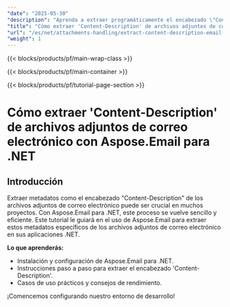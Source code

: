 ```yaml
---
"date": "2025-05-30"
"description": "Aprenda a extraer programáticamente el encabezado \"Content-Description\" de los archivos adjuntos de correo electrónico con Aspose.Email para .NET. Esta guía abarca la instalación, la configuración y las aplicaciones prácticas."
"title": "Cómo extraer 'Content-Description' de archivos adjuntos de correo electrónico con Aspose.Email para .NET"
"url": "/es/net/attachments-handling/extract-content-description-email-attachments-aspose-dotnet/"
"weight": 1
---
```


{{< blocks/products/pf/main-wrap-class >}}

{{< blocks/products/pf/main-container >}}

{{< blocks/products/pf/tutorial-page-section >}}
# Cómo extraer 'Content-Description' de archivos adjuntos de correo electrónico con Aspose.Email para .NET

## Introducción

Extraer metadatos como el encabezado "Content-Description" de los archivos adjuntos de correo electrónico puede ser crucial en muchos proyectos. Con Aspose.Email para .NET, este proceso se vuelve sencillo y eficiente. Este tutorial le guiará en el uso de Aspose.Email para extraer estos metadatos específicos de los archivos adjuntos de correo electrónico en sus aplicaciones .NET.

**Lo que aprenderás:**
- Instalación y configuración de Aspose.Email para .NET.
- Instrucciones paso a paso para extraer el encabezado 'Content-Description'.
- Casos de uso prácticos y consejos de rendimiento.

¡Comencemos configurando nuestro entorno de desarrollo!

## Prerrequisitos

Antes de comenzar, asegúrese de tener:

### Bibliotecas, versiones y dependencias necesarias
- **Aspose.Email para .NET**:Es necesaria la última versión para acceder a todas las funciones.

### Requisitos de configuración del entorno
- Un entorno .NET compatible. Esta guía presupone el conocimiento de C# y de las operaciones básicas de la línea de comandos.

### Requisitos previos de conocimiento
- Comprensión básica de los protocolos de correo electrónico (tipos MIME).
- Familiaridad con la programación en C# y manejo de colecciones en .NET.

## Configuración de Aspose.Email para .NET

Integre Aspose.Email en su proyecto utilizando uno de los siguientes administradores de paquetes:

### CLI de .NET
```bash
dotnet add package Aspose.Email
```

### Consola del administrador de paquetes (NuGet)
```powershell
Install-Package Aspose.Email
```

### Interfaz de usuario del administrador de paquetes NuGet
1. Abra el Administrador de paquetes NuGet en su IDE.
2. Busque "Aspose.Email" e instale la última versión.

#### Pasos para la adquisición de la licencia
- **Prueba gratuita**: Descargar desde [Sitio de lanzamiento de Aspose](https://releases.aspose.com/email/net/) para probar funciones.
- **Licencia temporal**:Obtén uno de [Página de compra de Aspose](https://purchase.aspose.com/temporary-license/) para una evaluación ampliada.

Para producción, considere adquirir una licencia. Más información disponible. [aquí](https://purchase.aspose.com/buy).

#### Inicialización y configuración básicas
Después de la instalación, agregue la directiva using necesaria a su proyecto:
```csharp
using Aspose.Email.Mime;
```

## Guía de implementación

### Cómo extraer la descripción del contenido de los archivos adjuntos de correo electrónico

Esta sección demuestra cómo recuperar mediante programación el encabezado 'Content-Description'.

#### Paso 1: Cargar el mensaje de correo electrónico
Cargue su mensaje de correo electrónico utilizando `MailMessage.Load()` proporcionando la ruta al archivo de correo electrónico:
```csharp
string dataDir = "YOUR_DOCUMENT_DIRECTORY";
MailMessage message = MailMessage.Load(dataDir + "EmailWithAttandEmbedded.eml");
```
**Explicación**: Reemplazar `"YOUR_DOCUMENT_DIRECTORY"` Con tu directorio actual. Esto garantiza que Aspose.Email lea y analice el contenido del correo electrónico.

#### Paso 2: Recuperar la 'Descripción del contenido'
Acceda al encabezado 'Descripción del contenido' desde el primer archivo adjunto:
```csharp
string description = message.Attachments[0].Headers["Content-Description"];
```
**Explicación**Esta línea obtiene la descripción del contenido del primer archivo adjunto. Asegúrese de que su archivo de correo electrónico contenga archivos adjuntos con este encabezado específico.

#### Opciones de configuración de claves
- **Manejo de errores**:Implementar mecanismos para manejar con elegancia los archivos adjuntos o encabezados faltantes.

#### Consejos para la solución de problemas
- Verifique que la ruta del archivo de correo electrónico sea correcta y accesible.
- Confirme que el encabezado 'Descripción del contenido' exista en su archivo adjunto.

## Aplicaciones prácticas
1. **Sistemas automatizados de procesamiento de correo electrónico**:Utilice metadatos para ordenar y categorizar correos electrónicos.
2. **Plataformas de análisis de datos**: Mejore los procesos de extracción de datos con descripciones de archivos adjuntos.
3. **Automatización de la atención al cliente**:Recupere descripciones de archivos para mejorar la precisión de los tickets.

## Consideraciones de rendimiento
Optimice el rendimiento mediante:
- Limitar el tamaño de los archivos de correo electrónico procesados a la vez.
- Desechar los objetos adecuadamente después de su uso.
- Siguiendo las mejores prácticas de administración de memoria de .NET, como el uso `using` declaraciones.

## Conclusión
Este tutorial te guió en la extracción del encabezado "Content-Description" de un archivo adjunto de correo electrónico con Aspose.Email para .NET. Con estos pasos y fragmentos de código, integrar esta función en tus proyectos es muy sencillo.

**Próximos pasos**:Explore características adicionales de Aspose.Email u otras funcionalidades como el manejo de imágenes incrustadas en correos electrónicos.

## Sección de preguntas frecuentes
1. **¿Qué es Aspose.Email?**
   - Una biblioteca completa para el procesamiento de correo electrónico en aplicaciones .NET.
2. **¿Cómo manejo los archivos adjuntos sin 'Content-Description'?**
   - Implementar mecanismos de respaldo, como el registro o la revisión manual de indicadores.
3. **¿Puedo extraer otros encabezados usando Aspose.Email?**
   - Sí, acceda a varios encabezados especificando sus nombres en el `Headers` recopilación.
4. **¿Qué debo hacer si falta un archivo adjunto?**
   - Incluya el manejo de errores para administrar correos electrónicos sin archivos adjuntos de manera elegante.
5. **¿Es Aspose.Email adecuado para aplicaciones a gran escala?**
   - Por supuesto, pero considere las optimizaciones de rendimiento y las mejores prácticas de gestión de recursos.

## Recursos
- **Documentación**: [Referencia de Aspose.Email .NET](https://reference.aspose.com/email/net/)
- **Descargar**: [Comunicados de Aspose.Email](https://releases.aspose.com/email/net/)
- **Compra**: [Comprar Aspose.Email](https://purchase.aspose.com/buy)
- **Prueba gratuita**: [Prueba Aspose.Email gratis](https://releases.aspose.com/email/net/)
- **Licencia temporal**: [Obtenga una licencia temporal](https://purchase.aspose.com/temporary-license/)
- **Apoyo**: [Foro de soporte por correo electrónico de Aspose](https://forum.aspose.com/c/email/10)

{{< /blocks/products/pf/tutorial-page-section >}}

{{< /blocks/products/pf/main-container >}}

{{< /blocks/products/pf/main-wrap-class >}}

{{< blocks/products/products-backtop-button >}}